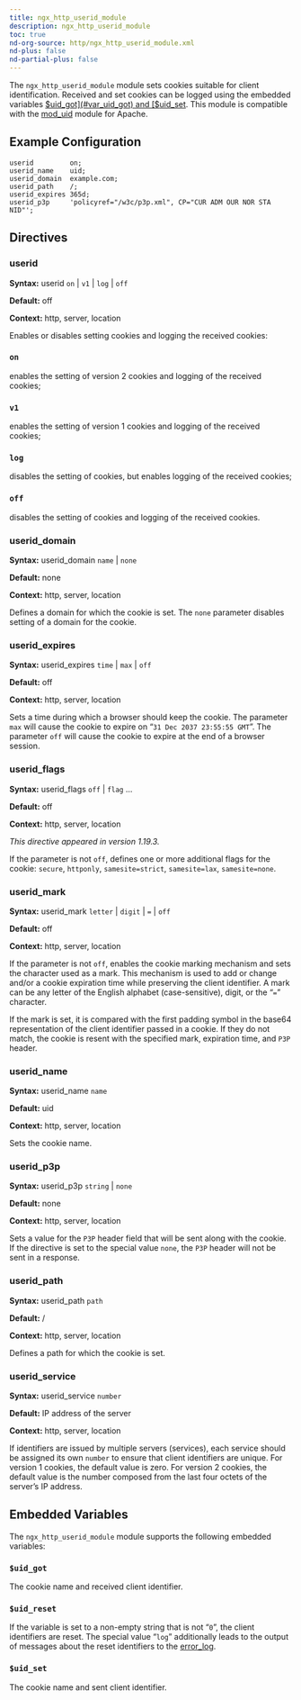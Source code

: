 ```yaml
---
title: ngx_http_userid_module
description: ngx_http_userid_module
toc: true
nd-org-source: http/ngx_http_userid_module.xml
nd-plus: false
nd-partial-plus: false
---
```



<!--
      ********************************************************************************
      🛑 WARNING: AUTOGENERATED FILE - DO NOT EDIT 🛑 This Markdown file was
      automatically generated from the source XML documentation. Any manual
      changes made directly to this file will be overwritten. To request or
      suggest changes, please edit the source XML files instead.
      https://github.com/nginx/nginx.org/tree/main/xml/en
      ********************************************************************************
      -->


The `ngx_http_userid_module` module sets cookies
suitable for client identification.
Received and set cookies can be logged using the embedded variables
[$uid_got](#var_uid_got) and
[$uid_set](#var_uid_set).
This module is compatible with the
[mod_uid](http://www.lexa.ru/programs/mod-uid-eng.html)
module for Apache.
## Example Configuration


```nginx
userid         on;
userid_name    uid;
userid_domain  example.com;
userid_path    /;
userid_expires 365d;
userid_p3p     'policyref="/w3c/p3p.xml", CP="CUR ADM OUR NOR STA NID"';

```

## Directives

### userid

**Syntax:** userid `on` | `v1` | `log` | `off`

**Default:** off

**Context:** http, server, location


Enables or disables setting cookies and logging the received cookies:


### ``on``


enables the setting of version 2 cookies
and logging of the received cookies;



### ``v1``


enables the setting of version 1 cookies
and logging of the received cookies;



### ``log``


disables the setting of cookies,
but enables logging of the received cookies;



### ``off``


disables the setting of cookies and logging of the received cookies.



### userid_domain

**Syntax:** userid_domain `name` | `none`

**Default:** none

**Context:** http, server, location


Defines a domain for which the cookie is set.
The `none` parameter disables setting of a domain for the
cookie.
### userid_expires

**Syntax:** userid_expires `time` | `max` | `off`

**Default:** off

**Context:** http, server, location


Sets a time during which a browser should keep the cookie.
The parameter `max` will cause the cookie to expire on
“`31 Dec 2037 23:55:55 GMT`”.
The parameter `off` will cause the cookie to expire at
the end of a browser session.
### userid_flags

**Syntax:** userid_flags `off` | `flag` ...

**Default:** off

**Context:** http, server, location

_This directive appeared in version 1.19.3._


If the parameter is not `off`,
defines one or more additional flags for the cookie:
`secure`,
`httponly`,
`samesite=strict`,
`samesite=lax`,
`samesite=none`.
### userid_mark

**Syntax:** userid_mark `letter` | `digit` | `=` | `off`

**Default:** off

**Context:** http, server, location


If the parameter is not `off`, enables the cookie marking
mechanism and sets the character used as a mark.
This mechanism is used to add or change
[](#userid_p3p) and/or a cookie expiration time while
preserving the client identifier.
A mark can be any letter of the English alphabet (case-sensitive),
digit, or the “`=`” character.

If the mark is set, it is compared with the first padding symbol
in the base64 representation of the client identifier passed in a cookie.
If they do not match, the cookie is resent with the specified mark,
expiration time, and `P3P` header.
### userid_name

**Syntax:** userid_name `name`

**Default:** uid

**Context:** http, server, location


Sets the cookie name.
### userid_p3p

**Syntax:** userid_p3p `string` | `none`

**Default:** none

**Context:** http, server, location


Sets a value for the `P3P` header field that will be
sent along with the cookie.
If the directive is set to the special value `none`,
the `P3P` header will not be sent in a response.
### userid_path

**Syntax:** userid_path `path`

**Default:** /

**Context:** http, server, location


Defines a path for which the cookie is set.
### userid_service

**Syntax:** userid_service `number`

**Default:** IP address of the server

**Context:** http, server, location


If identifiers are issued by multiple servers (services),
each service should be assigned its own `number`
to ensure that client identifiers are unique.
For version 1 cookies, the default value is zero.
For version 2 cookies, the default value is the number composed from the last
four octets of the server’s IP address.
## Embedded Variables


The `ngx_http_userid_module` module
supports the following embedded variables:


### ``$uid_got``


The cookie name and received client identifier.



### ``$uid_reset``


If the variable is set to a non-empty string that is not “`0`”,
the client identifiers are reset.
The special value “`log`” additionally leads to the output of
messages about the reset identifiers to the
[error_log](/nginx/module-reference/../ngx_core_module#error_log).



### ``$uid_set``


The cookie name and sent client identifier.




